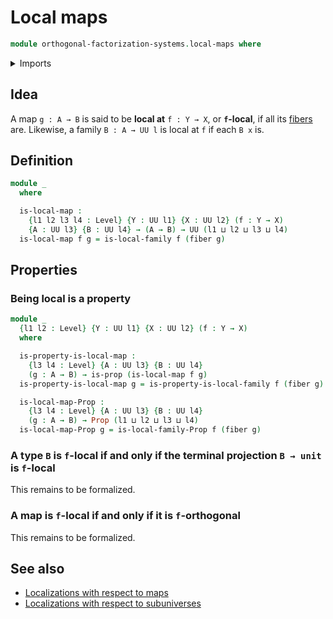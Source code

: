 # Local maps

```agda
module orthogonal-factorization-systems.local-maps where
```

<details><summary>Imports</summary>

```agda
open import foundation.fibers-of-maps
open import foundation.propositions
open import foundation.universe-levels

open import orthogonal-factorization-systems.local-families
```

</details>

## Idea

A map `g : A → B` is said to be **local at** `f : Y → X`, or **`f`-local**, if
all its [fibers](foundation-core.fibers-of-maps.md) are. Likewise, a family
`B : A → UU l` is local at `f` if each `B x` is.

## Definition

```agda
module _
  where

  is-local-map :
    {l1 l2 l3 l4 : Level} {Y : UU l1} {X : UU l2} (f : Y → X)
    {A : UU l3} {B : UU l4} → (A → B) → UU (l1 ⊔ l2 ⊔ l3 ⊔ l4)
  is-local-map f g = is-local-family f (fiber g)
```

## Properties

### Being local is a property

```agda
module _
  {l1 l2 : Level} {Y : UU l1} {X : UU l2} (f : Y → X)
  where

  is-property-is-local-map :
    {l3 l4 : Level} {A : UU l3} {B : UU l4}
    (g : A → B) → is-prop (is-local-map f g)
  is-property-is-local-map g = is-property-is-local-family f (fiber g)

  is-local-map-Prop :
    {l3 l4 : Level} {A : UU l3} {B : UU l4}
    (g : A → B) → Prop (l1 ⊔ l2 ⊔ l3 ⊔ l4)
  is-local-map-Prop g = is-local-family-Prop f (fiber g)
```

### A type `B` is `f`-local if and only if the terminal projection `B → unit` is `f`-local

This remains to be formalized.

### A map is `f`-local if and only if it is `f`-orthogonal

This remains to be formalized.

## See also

- [Localizations with respect to maps](orthogonal-factorization-systems.localizations-maps.md)
- [Localizations with respect to subuniverses](orthogonal-factorization-systems.localizations-subuniverses.md)
